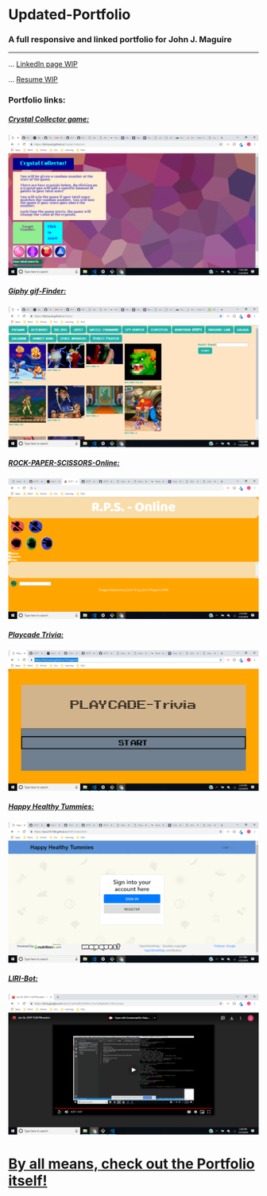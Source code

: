 # Updated-Portfolio

### A full responsive and linked portfolio for __John J. Maguire__
---
... [LinkedIn page WIP](#)

... [Resume WIP](#)

### __Portfolio links:__

##### [Crystal Collector game:](https://tibiriusub.github.io/Crystal-Collector/)
![Crystal Collector game:](assets/images/Crystal.png)

##### [Giphy gif-Finder:](https://tibiriusub.github.io/Giphy/)
![Giphy gif-Finder:](assets/images/Giphy.png)

##### [ROCK-PAPER-SCISSORS-Online:](https://tibiriusub.github.io/RPS-Multiplayer/)
![ROCK-PAPER-SCISSORS-Online:](assets/images/RPS.png)

##### [Playcade Trivia:](https://tibiriusub.github.io/Triviagame/)
![Playcade Trivia:](assets/images/Playcade.png)

##### [Happy Healthy Tummies:](https://kaviz101586.github.io/MJPJ/)
![Happy Healthy Tummies:](assets/images/HHH.png)

##### [LIRI-Bot:](https://drive.google.com/file/d/1adCb48Lf58JMJvv1Cp7dMgXeEN_F4Zm2/view)
![LIRI-Bot:](assets/images/LIRI.png)

 [By all means, check out the Portfolio itself!](https://tibiriusub.github.io/Updated-Portfolio/)
=================================================
